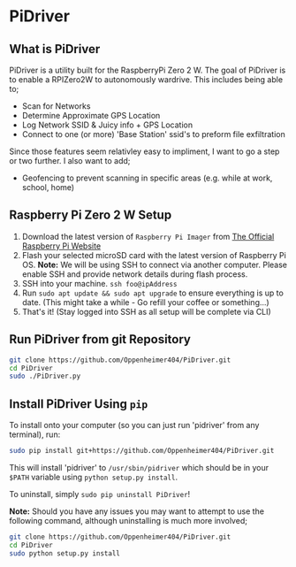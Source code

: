 # PiDriver

What is PiDriver
----------------
PiDriver is a utility built for the RaspberryPi Zero 2 W. The goal of PiDriver is to enable a RPIZero2W to autonomously wardrive. This includes being able to;

- Scan for Networks
- Determine Approximate GPS Location
- Log Network SSID & Juicy info + GPS Location
- Connect to one (or more) 'Base Station' ssid's to preform file exfiltration

Since those features seem relativley easy to impliment, I want to go a step or two further. I also want to add;

- Geofencing to prevent scanning in specific areas (e.g. while at work, school, home)

Raspberry Pi Zero 2 W Setup
---------------------------
1. Download the latest version of `Raspberry Pi Imager` from [The Official Raspberry Pi Website](https://www.raspberrypi.com/software/)
2. Flash your selected microSD card with the latest version of Raspberry Pi OS.
**Note:** We will be using SSH to connect via another computer. Please enable SSH and provide network details during flash process.
3. SSH into your machine. `ssh foo@ipAddress`
4. Run `sudo apt update && sudo apt upgrade` to ensure everything is up to date. (This might take a while - Go refill your coffee or something...)
5. That's it! (Stay logged into SSH as all setup will be complete via CLI)

Run PiDriver from git Repository
--------------------------------
```bash
git clone https://github.com/Oppenheimer404/PiDriver.git
cd PiDriver
sudo ./PiDriver.py
```

Install PiDriver Using `pip`
--------------------------
To install onto your computer (so you can just run 'pidriver' from any terminal), run:

```bash
sudo pip install git+https://github.com/Oppenheimer404/PiDriver.git
```

This will install 'pidriver' to `/usr/sbin/pidriver` which should be in your `$PATH` variable using `python setup.py install`.

To uninstall, simply `sudo pip uninstall PiDriver`!

**Note:** Should you have any issues you may want to attempt to use the following command, although uninstalling is much more involved;

```bash
git clone https://github.com/Oppenheimer404/PiDriver.git
cd PiDriver
sudo python setup.py install 
```